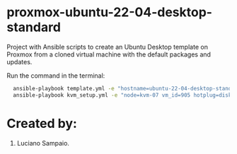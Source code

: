 # proxmox-ubuntu-22-04-desktop-standard
Project with Ansible scripts to create an Ubuntu Desktop template on Proxmox from a cloned virtual machine with the default packages and updates.

Run the command in the terminal:
```bash
  ansible-playbook template.yml -e "hostname=ubuntu-22-04-desktop-standard"
  ansible-playbook kvm_setup.yml -e "node=kvm-07 vm_id=905 hotplug=disk,network,cpu storage_pool=Ceph_Silver"
```

# Created by: 

1. Luciano Sampaio.
